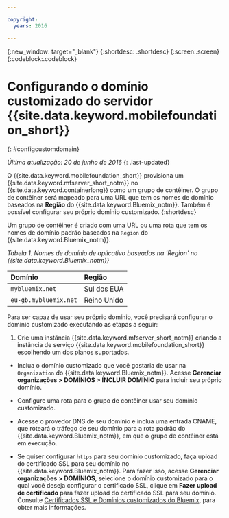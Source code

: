 ```yaml
---

copyright:
  years: 2016

---
```


{:new_window: target="_blank"}
{:shortdesc: .shortdesc}
{:screen:.screen}
{:codeblock:.codeblock}

# Configurando o domínio customizado do servidor {{site.data.keyword.mobilefoundation_short}}
{: #configcustomdomain}

*Última atualização: 20 de junho de 2016*
{: .last-updated}

O {{site.data.keyword.mobilefoundation_short}} provisiona um {{site.data.keyword.mfserver_short_notm}} no {{site.data.keyword.containerlong}} como um grupo de contêiner. O grupo de contêiner será mapeado para uma URL que tem os nomes de domínio baseados na **Região** do {{site.data.keyword.Bluemix_notm}}. Também é possível configurar seu próprio domínio customizado.
{:shortdesc}

Um grupo de contêiner é criado com uma URL ou uma rota que tem os nomes de domínio padrão baseados na `Region` do {{site.data.keyword.Bluemix_notm}}.

*Tabela 1. Nomes de domínio de aplicativo baseados na
'Region' no {{site.data.keyword.Bluemix_notm}}*

  |Domínio |  Região  |    
  |:----- | :----- |    
  |`mybluemix.net` | Sul dos EUA |    
  |`eu-gb.mybluemix.net` | Reino Unido  |    

Para ser capaz de usar seu próprio domínio, você precisará configurar o domínio customizado executando as etapas a seguir:

1.	Crie uma instância {{site.data.keyword.mfserver_short_notm}} criando a instância de serviço {{site.data.keyword.mobilefoundation_short}} escolhendo um dos planos suportados.

+ Inclua o domínio customizado que você gostaria de usar na `Organization` do {{site.data.keyword.Bluemix_notm}}. Acesse **Gerenciar organizações > DOMÍNIOS > INCLUIR DOMÍNIO** para incluir seu próprio domínio.

+ Configure uma rota para o grupo de contêiner usar seu domínio customizado.

+ Acesse o provedor DNS de seu domínio e inclua uma entrada CNAME, que roteará o tráfego de seu domínio para a rota padrão do {{site.data.keyword.Bluemix_notm}}, em que o grupo de contêiner está em execução.

+ Se quiser configurar `https` para seu domínio customizado, faça upload do certificado SSL para seu domínio no {{site.data.keyword.Bluemix_notm}}. Para fazer isso, acesse **Gerenciar organizações > DOMÍNIOS**, selecione o domínio customizado para o qual você deseja configurar o certificado SSL, clique em **Fazer upload de certificado** para fazer upload do certificado SSL para seu domínio. Consulte [Certificados SSL e Domínios customizados do Bluemix](https://developer.ibm.com/bluemix/2014/09/28/ssl-certificates-bluemix-custom-domains/), para obter mais informações.
